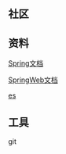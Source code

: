 ## 社区

## 资料
[Spring文档](https://spring.io/guides) 

[SpringWeb文档](https://spring.io/guides/gs/serving-web-content/) 

[es](https://elasticsearch.cn/explore)
## 工具
git